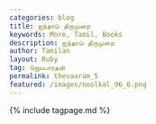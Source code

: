 ```yaml
---  
categories: blog  
title: ஐந்தாம் திருமுறை
keywords: More, Tamil, Books  
description: ஐந்தாம் திருமுறை
author: Tamilan  
layout: Ruby  
tag: ஜெயபாரதன்
permalink: thevaaram_5  
featured: /images/noolkal_96_6.png  
--- 
```



{% include tagpage.md %}